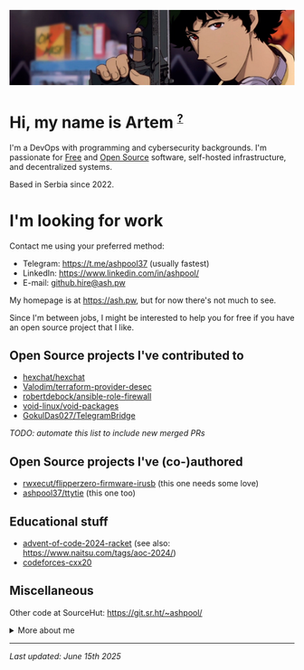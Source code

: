 <p align="center">
    <img src="https://raw.githubusercontent.com/ashpool37/ashpool37/master/profile.png">
</p>

# Hi, my name is Artem <sup><small>[?](#Name)</small></sup>

I'm a DevOps with programming and cybersecurity backgrounds. I'm passionate for [Free](https://www.gnu.org/philosophy/free-sw.en.html) and [Open Source](https://opensource.org/osd) software, self-hosted infrastructure, and decentralized systems.

Based in Serbia since 2022.

# I'm looking for work

Contact me using your preferred method:
- Telegram: https://t.me/ashpool37 (usually fastest)
- LinkedIn: https://www.linkedin.com/in/ashpool/
- E-mail: github.hire@ash.pw

My homepage is at https://ash.pw, but for now there's not much to see.

Since I'm between jobs, I might be interested to help you for free if you have an open source project that I like.

## Open Source projects I've contributed to

- [hexchat/hexchat](https://github.com/hexchat/hexchat/pulls?q=is%3Apr+author%3Aashpool37)
- [Valodim/terraform-provider-desec](https://github.com/Valodim/terraform-provider-desec/pull/8)
- [robertdebock/ansible-role-firewall](https://github.com/robertdebock/ansible-role-firewall/pull/9)
- [void-linux/void-packages](https://github.com/void-linux/void-packages/pulls?q=is%3Apr+author%3Aashpool37+)
- [GokulDas027/TelegramBridge](https://github.com/GokulDas027/TelegramBridge/pull/5)

_TODO: automate this list to include new merged PRs_

## Open Source projects I've (co-)authored

- [rwxecut/flipperzero-firmware-irusb](https://github.com/rwxecut/flipperzero-firmware-irusb) (this one needs some love)
- [ashpool37/ttytie](https://github.com/ashpool37/ttytie) (this one too)

## Educational stuff

- [advent-of-code-2024-racket](https://github.com/ashpool37/advent-of-code-2024-racket) (see also: https://www.naitsu.com/tags/aoc-2024/)
- [codeforces-cxx20](https://github.com/ashpool37/codeforces-cxx20)

## Miscellaneous

Other code at SourceHut: https://git.sr.ht/~ashpool/

<details>

<summary>More about me</summary>

## Linux

My Linux journey began circa 2012. I've hopped many distros as daily drivers over the years, including some niche ones like Gentoo and Alpine, but I've landed on Arch Linux for now as a compromise between simplicity, flexibility, and mainstream support.

I haven't touched a Windows computer in years and I'm not planning to, but I'm open to buying a Mac if I ever need to do some creative heavy lifting (video editing, music production, graphic design, etc).

I'm not into the Unix ricing scene, although I appreciate it. I customize my environment just enough to get the job done with minimal suffering. My dotfiles and scripts are in [dotfiles](https://github.com/ashpool37/dotfiles).

## Name

Artem (Артём [🔊](https://youtu.be/syK8j-gOSEA)) is my passport name, but my preferred spelling in the Latin script is Artjom. There's also Artyom, but I find it very awkward. The whole confusion is because of the [Ё](https://en.wikipedia.org/wiki/Yo_(Cyrillic)) letter, which is unjustly mistreated in modern Russian, and the English-centric transliteration system typically employed by the government, which makes no sense compared to the native Latin scripts of Western and Southern Slavic languages.

As for the surname... Eh, It's Zhurikhin (Журихин, Žurihin preferred in Latin), and while I tolerate being called Artem, the passport version of Zhurikhin gives no clue as to how to pronounce it right, so if you can't read any of the other two spellings, don't even try.

Ashpool is my commonly used online handle. It refers to a patriarch of the powerful Tessier-Ashpool family in [Neuromancer](https://en.wikipedia.org/wiki/Neuromancer), and while I've long since stopped identifying with cryonically preserved cyberpunk oligarchs, the nickname has stuck for now.

My pronouns are he/him, and my identity is as boring as you can imagine.
</details>

---
_Last updated: June 15th 2025_